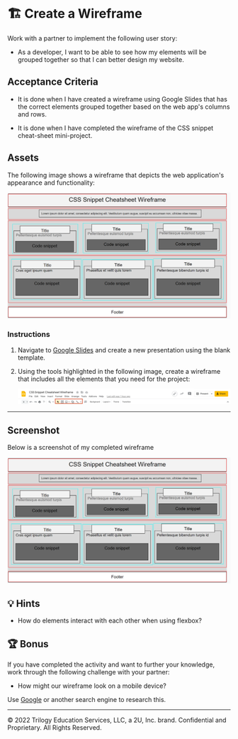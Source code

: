 # 🏗️ Create a Wireframe

Work with a partner to implement the following user story:

* As a developer, I want to be able to see how my elements will be grouped together so that I can better design my website.

## Acceptance Criteria

* It is done when I have created a wireframe using Google Slides that has the correct elements grouped together based on the web app's columns and rows.

* It is done when I have completed the wireframe of the CSS snippet cheat-sheet mini-project.

## Assets

The following image shows a wireframe that depicts the web application's appearance and functionality:

![Example of a finished wireframe for a form.](./Images/01-wireframe-form-completed.png)

### Instructions

1. Navigate to [Google Slides](https://docs.google.com/presentation/u/0/create?usp=slides_home&ths=true) and create a new presentation using the blank template.

2. Using the tools highlighted in the following image, create a wireframe that includes all the elements that you need for the project:

   ![Google Slide tools outlined in red.](./Images/02-google-slides-tool-highlight.png)

---

## Screenshot
Below is a screenshot of my completed wireframe

![CSS Snippet Wireframe Cheatsheet](./Images/01-wireframe-form-completed.png)

## 💡 Hints

* How do elements interact with each other when using flexbox?

## 🏆 Bonus

If you have completed the activity and want to further your knowledge, work through the following challenge with your partner:

* How might our wireframe look on a mobile device?

Use [Google](https://www.google.com) or another search engine to research this.

---
© 2022 Trilogy Education Services, LLC, a 2U, Inc. brand. Confidential and Proprietary. All Rights Reserved.
